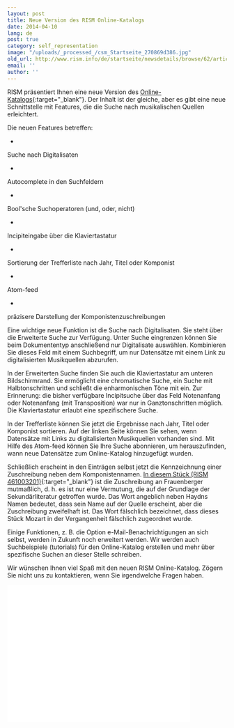 ```yaml
---
layout: post
title: Neue Version des RISM Online-Katalogs
date: 2014-04-10
lang: de
post: true
category: self_representation
image: "/uploads/_processed_/csm_Startseite_270869d386.jpg"
old_url: http://www.rism.info/de/startseite/newsdetails/browse/62/article/64/new-version-of-the-rism-online-catalog.html
email: ''
author: ''
---
```



RISM präsentiert Ihnen eine neue Version des [Online-Katalogs](http://opac.rism.info/){:target="_blank"}. Der Inhalt ist der gleiche, aber es gibt eine neue Schnittstelle mit Features, die die Suche nach musikalischen Quellen erleichtert.

Die neuen Features betreffen:

-

Suche nach Digitalisaten

-

Autocomplete in den Suchfeldern

-

Bool'sche Suchoperatoren (und, oder, nicht)

-

Incipiteingabe über die Klaviertastatur

-

Sortierung der Trefferliste nach Jahr, Titel oder Komponist

-

Atom-feed

-

präzisere Darstellung der Komponistenzuschreibungen





Eine wichtige neue Funktion ist die Suche nach Digitalisaten. Sie steht über die Erweiterte Suche zur Verfügung. Unter Suche eingrenzen können Sie beim Dokumententyp anschließend nur Digitalisate auswählen. Kombinieren Sie dieses Feld mit einem Suchbegriff, um nur Datensätze mit einem Link zu digitalisierten Musikquellen abzurufen.

In der Erweiterten Suche finden Sie auch die Klaviertastatur am unteren Bildschirmrand. Sie ermöglicht eine chromatische Suche, ein Suche mit Halbtonschritten und schließt die enharmonischen Töne mit ein. Zur Erinnerung: die bisher verfügbare Incipitsuche über das Feld Notenanfang oder Notenanfang (mit Transposition) war nur in Ganztonschritten möglich. Die Klaviertastatur erlaubt eine spezifischere Suche.

In der Trefferliste können Sie jetzt die Ergebnisse nach Jahr, Titel oder Komponist sortieren. Auf der linken Seite können Sie sehen, wenn Datensätze mit Links zu digitalisierten Musikquellen vorhanden sind. Mit Hilfe des Atom-feed können Sie Ihre Suche abonnieren, um herauszufinden, wann neue Datensätze zum Online-Katalog hinzugefügt wurden.

Schließlich erscheint in den Einträgen selbst jetzt die Kennzeichnung einer Zuschreibung neben dem Komponistennamen. [In diesem Stück (RISM 461003201)](https://opac.rism.info/metaopac/search?q=rism461003201&db=251&View=rism){:target="_blank"} ist die Zuschreibung an Frauenberger mutmaßlich, d. h. es ist nur eine Vermutung, die auf der Grundlage der Sekundärliteratur getroffen wurde. Das Wort angeblich neben Haydns Namen bedeutet, dass sein Name auf der Quelle erscheint, aber die Zuschreibung zweifelhaft ist. Das Wort fälschlich bezeichnet, dass dieses Stück Mozart in der Vergangenheit fälschlich zugeordnet wurde.

Einige Funktionen, z. B. die Option e-Mail-Benachrichtigungen an sich selbst, werden in Zukunft noch erweitert werden. Wir werden auch Suchbeispiele (tutorials) für den Online-Katalog erstellen und mehr über spezifische Suchen an dieser Stelle schreiben.

Wir wünschen Ihnen viel Spaß mit den neuen RISM Online-Katalog. Zögern Sie nicht uns zu kontaktieren, wenn Sie irgendwelche Fragen haben.

<iframe width="420" height="315" src="//www.youtube.com/embed/iVuL4WA-Gmw" frameborder="0" allowfullscreen></iframe>



<script type="text/javascript">var switchTo5x=true;</script><script type="text/javascript" src="http://w.sharethis.com/button/buttons.js"></script><script type="text/javascript">stLight.options({publisher: "9b601438-1ce1-49d8-bfd7-9cff5df54c17", doNotHash: false, doNotCopy: false, hashAddressBar: false});</script>